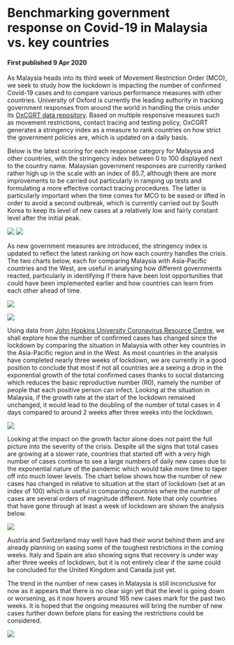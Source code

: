 # Benchmarking government response on Covid-19 in Malaysia vs. key countries
#### First published 9 Apr 2020
<p>
As Malaysia heads into its third week of Movement Restriction Order (MCO), we seek to study how the lockdown is impacting the number of confirmed Covid-19 cases and to compare various performance measures with other countries. University of Oxford is currently the leading authority in tracking government responses from around the world in handling the crisis under its <a href="https://www.bsg.ox.ac.uk/research/research-projects/oxford-covid-19-government-response-tracker">OxCGRT data repository</a>. Based on multiple responsive measures such as movement restrictions, contact tracing and testing policy, OxCGRT generates a stringency index as a measure to rank countries on how strict the government policies are, which is updated on a daily basis.
<p>  
Below is the latest scoring for each response category for Malaysia and other countries, with the stringency index between 0 to 100 displayed next to the country name. Malaysian government responses are currently ranked rather high up in the scale with an index of 85.7, although there are more improvements to be carried out particularly in ramping up tests and formulating a more effective contact tracing procedures. The latter is particularly important when the time comes for MCO to be eased or lifted in order to avoid a second outbreak, which is currently carried out by South Korea to keep its level of new cases at a relatively low and fairly constant level after the initial peak.
<p>
<img src="https://github.com/khairulomar/Covid-19/blob/master/img/stringency_msia_rank_asiapac.png"> <img src="https://github.com/khairulomar/Covid-19/blob/master/img/stringency_msia_rank_west.png">
<p>
As new government measures are introduced, the stringency index is updated to reflect the latest ranking on how each country handles the crisis. The two charts below, each for comparing Malaysia with Asia-Pacific countries and the West, are useful in analysing how different governments reacted, particularly in identifying if there have been lost opportunities that could have been implemented earlier and how countries can learn from each other ahead of time.
<p>
<img src="https://github.com/khairulomar/Covid-19/blob/master/img/stringency_msia_timeline_asiapac.png">
<p>
<img src="https://github.com/khairulomar/Covid-19/blob/master/img/stringency_msia_timeline_west.png">
<p>
Using data from <a href="https://coronavirus.jhu.edu/">John Hopkins University Coronavirus Resource Centre</a>, we shall explore how the number of confirmed cases has changed since the lockdown by comparing the situation in Malaysia with other key countries in the Asia-Pacific region and in the West. As most countries in the analysis have completed nearly three weeks of lockdown, we are currently in a good position to conclude that most if not all countries are a seeing a drop in the exponential growth of the total confirmed cases thanks to social distancing which reduces the basic reproductive number (R0), namely the number of people that each positive person can infect. Looking at the situation in Malaysia, if the growth rate at the start of the lockdown remained unchanged, it would lead to the doubling of the number of total cases in 4 days compared to around 2 weeks after three weeks into the lockdown.
<p>
<img src="https://github.com/khairulomar/Covid-19/blob/master/img/lockdown_msia_post_lockdown_1.png">
<p>
Looking at the impact on the growth factor alone does not paint the full picture into the severity of the crisis. Despite all the signs that total cases are growing at a slower rate, countries that started off with a very high number of cases continue to see a large numbers of daily new cases due to the exponential nature of the pandemic which would take more time to taper off into much lower levels. The chart below shows how the number of new cases has changed in relative to situation at the start of lockdown (set at an index of 100) which is useful in comparing countries where the number of cases are several orders of magnitude different. Note that only countries that have gone through at least a week of lockdown are shown the analysis below.
<p>
<img src="https://github.com/khairulomar/Covid-19/blob/master/img/lockdown_msia_post_lockdown_2.png">  
<p>
Austria and Switzerland may well have had their worst behind them and are already planning on easing some of the toughest restrictions in the coming weeks. Italy and Spain are also showing signs that recovery is under way after three weeks of lockdown, but it is not entirely clear if the same could be concluded for the United Kingdom and Canada just yet.
<p>
The trend in the number of new cases in Malaysia is still inconclusive for now as it appears that there is no clear sign yet that the level is going down or worsening, as it now hovers around 165 new cases mark for the past two weeks. It is hoped that the ongoing measures will bring the number of new cases further down before plans for easing the restrictions could be considered.
<p>
<img src="https://github.com/khairulomar/Covid-19/blob/master/img/lockdown_msia_post_lockdown_3.png">

